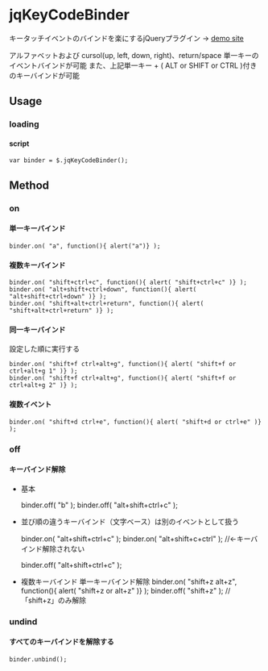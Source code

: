 # jqKeyCodeBinder

キータッチイベントのバインドを楽にするjQueryプラグイン → [demo site](http://prog.re-d.net/demo/jqKeyCodeBinder/)

アルファベットおよび cursol(up, left, down, right)、return/space 単一キーのイベントバインドが可能
また、上記単一キー + ( ALT or SHIFT or CTRL )付きのキーバインドが可能


## Usage

### loading

#### script

	var binder = $.jqKeyCodeBinder();


## Method

### on


#### 単一キーバインド

	binder.on( "a", function(){ alert("a")} );

#### 複数キーバインド
	binder.on( "shift+ctrl+c", function(){ alert( "shift+ctrl+c" )} );
	binder.on( "alt+shift+ctrl+down", function(){ alert( "alt+shift+ctrl+down" )} );
	binder.on( "shift+alt+ctrl+return", function(){ alert( "shift+alt+ctrl+return" )} );


#### 同一キーバインド
設定した順に実行する

	binder.on( "shift+f ctrl+alt+g", function(){ alert( "shift+f or ctrl+alt+g 1" )} );
	binder.on( "shift+f ctrl+alt+g", function(){ alert( "shift+f or ctrl+alt+g 2" )} );


#### 複数イベント
	binder.on( "shift+d ctrl+e", function(){ alert( "shift+d or ctrl+e" )} );


### off

#### キーバインド解除
* 基本

	binder.off( "b" );
	binder.off( "alt+shift+ctrl+c" );


* 並び順の違うキーバインド（文字ベース）は別のイベントとして扱う


	binder.on( "alt+shift+ctrl+c" );
	binder.on( "alt+shift+c+ctrl" );	//←キーバインド解除されない
	
	binder.off( "alt+shift+ctrl+c" );


* 複数キーバインド 単一キーバインド解除
	binder.on( "shift+z alt+z", function(){ alert( "shift+z or alt+z" )} );
	binder.off( "shift+z" );	//「shift+z」のみ解除


### undind

#### すべてのキーバインドを解除する
	binder.unbind();
	
